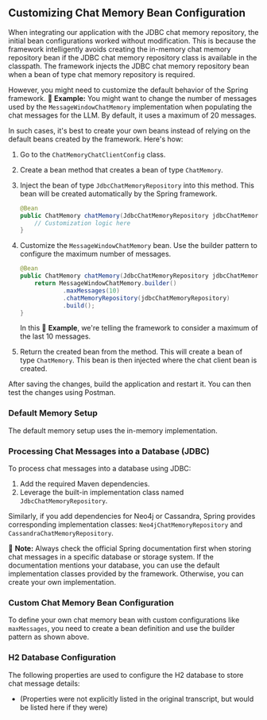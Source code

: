 ## Customizing Chat Memory Bean Configuration

When integrating our application with the JDBC chat memory repository, the initial bean configurations worked without modification. This is because the framework intelligently avoids creating the in-memory chat memory repository bean if the JDBC chat memory repository class is available in the classpath. The framework injects the JDBC chat memory repository bean when a bean of type chat memory repository is required.

However, you might need to customize the default behavior of the Spring framework. 📌 **Example:** You might want to change the number of messages used by the `MessageWindowChatMemory` implementation when populating the chat messages for the LLM. By default, it uses a maximum of 20 messages.

In such cases, it's best to create your own beans instead of relying on the default beans created by the framework. Here's how:

1.  Go to the `ChatMemoryChatClientConfig` class.
2.  Create a bean method that creates a bean of type `ChatMemory`.
3.  Inject the bean of type `JdbcChatMemoryRepository` into this method. This bean will be created automatically by the Spring framework.

    ```java
    @Bean
    public ChatMemory chatMemory(JdbcChatMemoryRepository jdbcChatMemoryRepository) {
        // Customization logic here
    }
    ```

4.  Customize the `MessageWindowChatMemory` bean. Use the builder pattern to configure the maximum number of messages.

    ```java
    @Bean
    public ChatMemory chatMemory(JdbcChatMemoryRepository jdbcChatMemoryRepository) {
        return MessageWindowChatMemory.builder()
                .maxMessages(10)
                .chatMemoryRepository(jdbcChatMemoryRepository)
                .build();
    }
    ```

    In this 📌 **Example**, we're telling the framework to consider a maximum of the last 10 messages.

5.  Return the created bean from the method. This will create a bean of type `ChatMemory`. This bean is then injected where the chat client bean is created.

After saving the changes, build the application and restart it. You can then test the changes using Postman.

### Default Memory Setup

The default memory setup uses the in-memory implementation.

### Processing Chat Messages into a Database (JDBC)

To process chat messages into a database using JDBC:

1.  Add the required Maven dependencies.
2.  Leverage the built-in implementation class named `JdbcChatMemoryRepository`.

Similarly, if you add dependencies for Neo4j or Cassandra, Spring provides corresponding implementation classes: `Neo4jChatMemoryRepository` and `CassandraChatMemoryRepository`.

📝 **Note:** Always check the official Spring documentation first when storing chat messages in a specific database or storage system. If the documentation mentions your database, you can use the default implementation classes provided by the framework. Otherwise, you can create your own implementation.

### Custom Chat Memory Bean Configuration

To define your own chat memory bean with custom configurations like `maxMessages`, you need to create a bean definition and use the builder pattern as shown above.

### H2 Database Configuration

The following properties are used to configure the H2 database to store chat message details:

*   (Properties were not explicitly listed in the original transcript, but would be listed here if they were)
